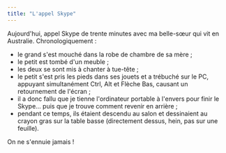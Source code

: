 ```yaml
---
title: "L'appel Skype"
---
```


Aujourd'hui, appel Skype de trente minutes avec ma belle-sœur qui vit en
Australie. Chronologiquement&nbsp;:

-   le grand s'est mouché dans la robe de chambre de sa mère ;
-   le petit est tombé d'un meuble ;
-   les deux se sont mis à chanter à tue-tête ;
-   le petit s'est pris les pieds dans ses jouets et a trébuché sur le PC,
    appuyant simultanément Ctrl, Alt et Flèche Bas, causant un retournement de
    l'écran ;
-   il a donc fallu que je tienne l'ordinateur portable à l'envers pour finir le
    Skype… puis que je trouve comment revenir en arrière ;
-   pendant ce temps, ils étaient descendu au salon et dessinaient au crayon
    gras sur la table basse (directement dessus, hein, pas sur une feuille).

On ne s'ennuie jamais !
